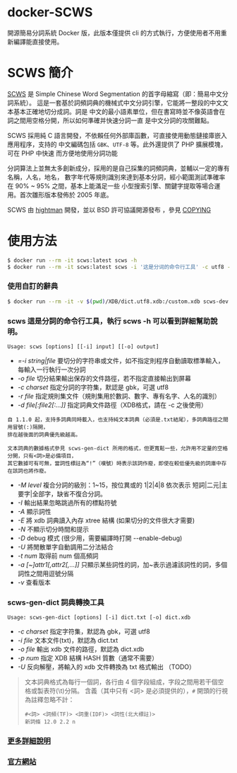 # docker-SCWS

開源簡易分詞系統 Docker 版，此版本僅提供 cli 的方式執行，方便使用者不用重新編譯能直接使用。

# SCWS 簡介
[SCWS](http://www.xunsearch.com/scws) 是 Simple Chinese Word Segmentation 的首字母縮寫（即：簡易中文分詞系統）。
這是一套基於詞頻詞典的機械式中文分詞引擎，它能將一整段的中文文本基本正確地切分成詞。詞是
中文的最小語素單位，但在書寫時並不像英語會在詞之間用空格分開，所以如何準確并快速分詞一直
是中文分詞的攻關難點。

SCWS 採用純 C 語言開發，不依賴任何外部庫函數，可直接使用動態鏈接庫嵌入應用程序，支持的
中文編碼包括 `GBK`、`UTF-8` 等。此外還提供了 PHP 擴展模塊，可在 PHP 中快速
而方便地使用分詞功能

分詞算法上並無太多創新成分，採用的是自己採集的詞頻詞典，並輔以一定的專有名稱，人名，地名，
數字年代等規則識別來達到基本分詞，經小範圍測試準確率在 90% ~ 95% 之間，基本上能滿足一些
小型搜索引擎、關鍵字提取等場合運用。首次雛形版本發佈於 2005 年底。

SCWS 由 [hightman](http://www.hightman.cn) 開發，並以 BSD 許可協議開源發布 ，參見 [COPYING](https://github.com/hightman/scws/blob/master/COPYING)

# 使用方法
```bash
$ docker run --rm -it scws:latest scws -h
$ docker run --rm -it scws:latest scws -i '这是分词的命令行工具' -c utf8 -d ./dict.utf8.xdb
```
### 使用自訂的辭典
```bash
$ docker run --rm -it -v $(pwd)/XDB/dict.utf8.xdb:/custom.xdb scws-dev:0.0.3 scws -i '这是分词的命令行工具' -c utf8 -d /custom.xdb
```

### scws 這是分詞的命令行工具，執行 scws -h 可以看到詳細幫助說明。

 ```
 Usage: scws [options] [[-i] input] [[-o] output]
 ```
 
 * _=-i string|file_ 要切分的字符串或文件，如不指定則程序自動讀取標準輸入，每輸入一行執行一次分詞
 * _-o file_ 切分結果輸出保存的文件路徑，若不指定直接輸出到屏幕
 * _-c charset_ 指定分詞的字符集，默認是 gbk，可選 utf8
 * _-r file_ 指定規則集文件（規則集用於數詞、數字、專有名字、人名的識別）
 * _-d file[:file2[:...]]_ 指定詞典文件路徑（XDB格式，請在 -c 之後使用）
 
 ```
 自 1.1.0 起，支持多詞典同時載入，也支持純文本詞典（必須是.txt結尾），多詞典路徑之間用冒號(:)隔開，
 排在越後面的詞典優先級越高。

 文本詞典的數據格式參見 scws-gen-dict 所用的格式，但更寬鬆一些，允許用不定量的空格分開，只有<詞>是必備項目，
 其它數據可有可無，當詞性標註為“!”（嘆號）時表示該詞作廢，即使在較低優先級的詞庫中存在該詞也將作廢。
 ```
 * _-M level_ 複合分詞的級別：1~15，按位異或的 1|2|4|8 依次表示 短詞|二元|主要字|全部字，缺省不復合分詞。
 * _-I_ 輸出結果忽略跳過所有的標點符號
 * _-A_ 顯示詞性
 * _-E_ 將 xdb 詞典讀入內存 xtree 結構 (如果切分的文件很大才需要)
 * _-N_ 不顯示切分時間和提示
 * _-D_ debug 模式 (很少用，需要編譯時打開 --enable-debug)
 * _-U_ 將閒散單字自動調用二分法結合
 * _-t num_ 取得前 num 個高頻詞
 * _-a [~]attr1[,attr2[,...]]_ 只顯示某些詞性的詞，加~表示過濾該詞性的詞，多個詞性之間用逗號分隔
 * _-v_ 查看版本

### scws-gen-dict 詞典轉換工具

 ```
 Usage: scws-gen-dict [options] [-i] dict.txt [-o] dict.xdb
 ```
 * _-c charset_ 指定字符集，默認為 gbk，可選 utf8
 * _-i file_ 文本文件(txt)，默認為 dict.txt
 * _-o file_ 輸出 xdb 文件的路徑，默認為 dict.xdb
 * _-p num_ 指定 XDB 結構 HASH 質數（通常不需要）
 * _-U_ 反向解壓，將輸入的 xdb 文件轉換為 txt 格式輸出 （TODO）

 > 文本詞典格式為每行一個詞，各行由 4 個字段組成，字段之間用若干個空格或製表符(\t)分隔。
 > 含義（其中只有 <詞> 是必須提供的），`#` 開頭的行視為註釋忽略不計：
 > ```
 > #<詞> <詞頻(TF)> <詞重(IDF)> <詞性(北大標註)>
 > 新詞條 12.0 2.2 n
 > ```

### [更多詳細說明](https://github.com/hightman/scws)
### [官方網站](http://www.xunsearch.com/scws/index.php)
